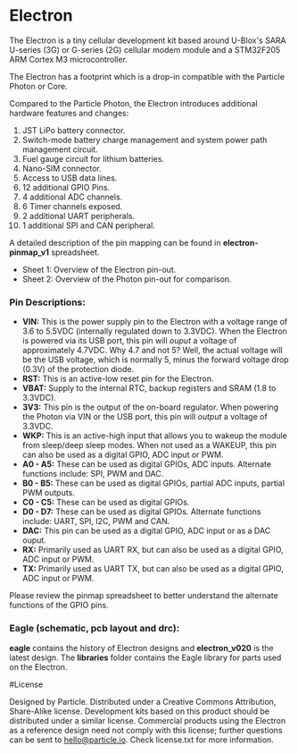 # Electron

The Electron is a tiny cellular development kit based around U-Blox's SARA U-series (3G) or G-series (2G) cellular modem module and a STM32F205 ARM Cortex M3 microcontroller.

The Electron has a footprint which is a drop-in compatible with the Particle Photon or Core.

Compared to the Particle Photon, the Electron introduces additional hardware features and changes:

1. JST LiPo battery connector.
2. Switch-mode battery charge management and system power path management circuit.
3. Fuel gauge circuit for lithium batteries.
4. Nano-SIM connector.
5. Access to USB data lines. 
6. 12 additional GPIO Pins.
7. 4 additional ADC channels.
8. 6 Timer channels exposed.
9. 2 additional UART peripherals.
10. 1 additional SPI and CAN peripheral.

A detailed description of the pin mapping can be found in **electron-pinmap_v1** spreadsheet.
* Sheet 1: Overview of the Electron pin-out.
* Sheet 2: Overview of the Photon pin-out for comparison.

### Pin Descriptions:
- **VIN:** This is the power supply pin to the Electron with a voltage range of 3.6 to 5.5VDC (internally regulated down to 3.3VDC). When the Electron is powered via its USB port, this pin will *ouput* a voltage of approximately 4.7VDC. Why 4.7 and not 5? Well, the actual voltage will be the USB voltage, which is normally 5, minus the forward voltage drop (0.3V) of the protection diode.
- **RST:** This is an active-low reset pin for the Electron.
- **VBAT:** Supply to the internal RTC, backup registers and SRAM (1.8 to 3.3VDC).
- **3V3:** This pin is the output of the on-board regulator. When powering the Photon via VIN or the USB port, this pin will *output* a voltage of 3.3VDC.
- **WKP:** This is an active-high input that allows you to wakeup the module from sleep/deep sleep modes. When not used as a WAKEUP, this pin can also be used as a digital GPIO, ADC input or PWM.
- **A0 - A5:** These can be used as digital GPIOs, ADC inputs. Alternate functions include: SPI, PWM and DAC.
- **B0 - B5:** These can be used as digital GPIOs, partial ADC inputs, partial PWM outputs.
- **C0 - C5:** These can be used as digital GPIOs.
- **D0 - D7:** These can be used as digital GPIOs. Alternate functions include: UART, SPI, I2C, PWM and CAN. 
- **DAC:** This pin can be used as a digital GPIO, ADC input or as a DAC ouput.
- **RX:** Primarily used as UART RX, but can also be used as a digital GPIO, ADC input or PWM.
- **TX:** Primarily used as UART TX, but can also be used as a digital GPIO, ADC input or PWM.

Please review the pinmap spreadsheet to better understand the alternate functions of the GPIO pins.

### Eagle (schematic, pcb layout and drc):
**eagle** contains the history of Electron designs and **electron_v020** is the latest design.  The **libraries** folder contains the Eagle library for parts used on the Electron.

#License

Designed by Particle. Distributed under a Creative Commons Attribution, Share-Alike license.
Development kits based on this product should be distributed under a similar license.
Commercial products using the Electron as a reference design need not comply with this license; further questions can be sent to hello@particle.io.
Check license.txt for more information.
